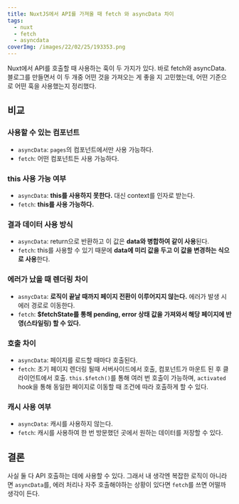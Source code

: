 ```yaml
---
title: NuxtJS에서 API를 가져올 때 fetch 와 asyncData 차이
tags:
  - nuxt
  - fetch
  - asyncdata
coverImg: /images/22/02/25/193353.png
---
```


Nuxt에서 API를 호출할 때 사용하는 훅이 두 가지가 있다. 바로 fetch와 asyncData. 블로그를 만들면서 이 두 개중 어떤 것을 가져오는 게 좋을 지 고민했는데, 어떤 기준으로 어떤 훅을 사용했는지 정리했다.

<!--more-->

## 비교

### 사용할 수 있는 컴포넌트

- `asyncData`: `pages`의 컴포넌트에서만 사용 가능하다.
- `fetch`: 어떤 컴포넌트든 사용 가능하다.

### this 사용 가능 여부

- `asyncData`: **this를 사용하지 못한다.** 대신 context를 인자로 받는다.
- `fetch`: **this를 사용 가능하다.**

### 결과 데이터 사용 방식

- `asyncData`: return으로 반환하고 이 값은 **data와 병합하여 같이 사용**된다.
- `fetch`: this를 사용할 수 있기 때문에 **data에 미리 값을 두고 이 값을 변경하는 식으로 사용**한다.

### 에러가 났을 때 렌더링 차이

- `asnycData`: **로직이 끝날 때까지 페이지 전환이 이루어지지 않는다.** 에러가 발생 시 에러 경로로 이동한다.
- `fetch`: **$fetchState를 통해 pending, error 상태 값을 가져와서 해당 페이지에 반영(스타일링) 할 수 있다.**

### 호출 차이

- `asyncData`: 페이지를 로드할 때마다 호출된다.
- `fetch`: 초기 페이지 렌더링 될때 서버사이드에서 호출, 컴포넌트가 마운트 된 후 클라이언트에서 호출. `this.$fetch()`를 통해 여러 번 호출이 가능하며, `activated` hook을 통해 동일한 페이지로 이동할 때 조건에 따라 호출하게 할 수 있다.

### 캐시 사용 여부

- `asyncData`: 캐시를 사용하지 않는다.
- `fetch`: 캐시를 사용하여 한 번 방문했던 곳에서 원하는 데이터를 저장할 수 있다.

## 결론

사실 둘 다 API 호출하는 데에 사용할 수 있다. 그래서 내 생각엔 복잡한 로직이 아니라면 `asyncData`를, 에러 처리나 자주 호출해야하는 상황이 있다면 `fetch`를 쓰면 어떨까 생각이 든다.
